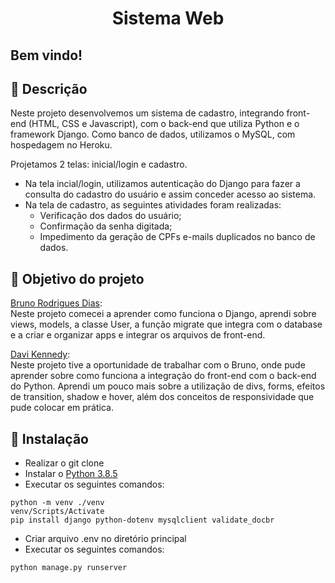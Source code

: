 <h1 align="center">Sistema Web</h1>

<h2>Bem vindo!</h2>

<h2>🚀 Descrição</h2>

<p> Neste projeto desenvolvemos um sistema de cadastro, integrando front-end (HTML, CSS e Javascript),
com o back-end que utiliza Python e o framework Django. Como banco de dados, utilizamos o MySQL, com hospedagem no Heroku.
</p>

Projetamos 2 telas: inicial/login e cadastro. 
- Na tela incial/login, utilizamos autenticação do Django para fazer a consulta do cadastro do usuário e assim conceder acesso ao sistema.
- Na tela de cadastro, as seguintes atividades foram realizadas:
  - Verificação dos dados do usuário;
  - Confirmação da senha digitada;
  - Impedimento da geração de CPFs e-mails duplicados no banco de dados.


<h2>🎯 Objetivo do projeto</h2>
<p><a href="https://github.com/brunorodriguesdias">Bruno Rodrigues Dias</a>: <br>Neste projeto comecei a aprender como funciona o Django, aprendi sobre views, models, a classe User, a função migrate que integra com o database e a criar e organizar apps e integrar os arquivos de front-end.</p>


<p><a href="https://github.com/davikennedy">Davi Kennedy</a>: <br>Neste projeto tive a oportunidade de trabalhar com o Bruno, onde pude aprender sobre como funciona a integração do front-end com o back-end do Python. Aprendi um pouco mais sobre a utilização de divs, forms, efeitos de transition, shadow e hover, além dos conceitos de responsividade que pude colocar em prática.</p>


<h2>🔧 Instalação</h2>

- Realizar o git clone
- Instalar o [Python 3.8.5](https://www.python.org/downloads/release/python-385/ "Python 3.8.5")
- Executar os seguintes comandos:
```
python -m venv ./venv
venv/Scripts/Activate
pip install django python-dotenv mysqlclient validate_docbr

```
- Criar arquivo .env no diretório principal
- Executar os seguintes comandos:
```
python manage.py runserver
```
